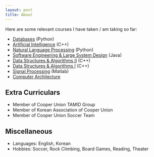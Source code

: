 ```yaml
---
layout: post
title: About
---
```


Here are some relevant courses I have taken / am taking so far:

- [Databases](https://cooper.edu/engineering/courses/electrical-and-computer-engineering-graduate/ece-464) (Python)
- [Artificial Intelligence](https://cooper.edu/engineering/courses/electrical-and-computer-engineering-graduate/ece-469) (C++)
- [Natural Language Processing](https://cooper.edu/engineering/courses/electrical-and-computer-engineering-graduate/ece-467) (Python)
- [Software Engineering & Large System Design](https://cooper.edu/engineering/courses/electrical-and-computer-engineering-undergraduate/ece-366) (Java)
- [Data Structures & Algorithms II](https://cooper.edu/engineering/courses/electrical-and-computer-engineering-undergraduate/ece-365) (C++)
- [Data Structures & Algorithms I](https://cooper.edu/engineering/courses/electrical-and-computer-engineering-undergraduate/ece-264) (C++)
- [Signal Processing](https://cooper.edu/engineering/courses/electrical-and-computer-engineering-undergraduate/ece-211) (Matlab)
- [Computer Architecture](https://cooper.edu/engineering/courses/electrical-and-computer-engineering-undergraduate/ece-251)

## Extra Curriculars

- Member of Cooper Union TAMID Group
- Member of Korean Association of Cooper Union
- Member of Cooper Union Soccer Team

## Miscellaneous

- Languages: English, Korean
- Hobbies: Soccer, Rock Climbing, Board Games, Reading, Theater
